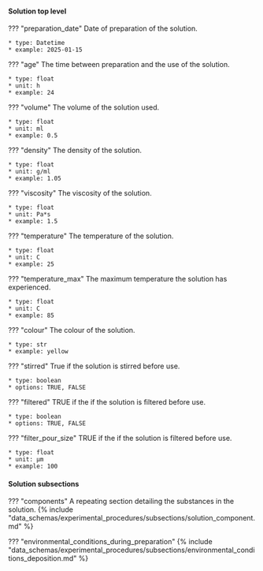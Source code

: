 #### Solution top level
??? "preparation_date"
    Date of preparation of the solution.

    * type: Datetime
    * example: 2025-01-15

??? "age"
    The time between preparation and the use of the solution.

    * type: float
    * unit: h
    * example: 24

??? "volume"
    The volume of the solution used.

    * type: float
    * unit: ml
    * example: 0.5   

??? "density"
    The density of the solution.

    * type: float
    * unit: g/ml
    * example: 1.05  

??? "viscosity"
    The viscosity of the solution.

    * type: float
    * unit: Pa*s
    * example: 1.5       

??? "temperature"
    The temperature of the solution.

    * type: float
    * unit: C
    * example: 25 

??? "temperature_max"
    The maximum temperature the solution has experienced.

    * type: float
    * unit: C
    * example: 85 

??? "colour"
    The colour of the solution.

    * type: str
    * example: yellow 

??? "stirred"
    True if the solution is stirred before use.

    * type: boolean
    * options: TRUE, FALSE 

??? "filtered"
    TRUE if the if the solution is filtered before use.

    * type: boolean
    * options: TRUE, FALSE 

??? "filter_pour_size"
    TRUE if the if the solution is filtered before use.

    * type: float
    * unit: µm
    * example: 100 

#### Solution subsections
??? "components"
    A repeating section detailing the substances in the solution.
    {% include "data_schemas/experimental_procedures/subsections/solution_component.md" %} 

??? "environmental_conditions_during_preparation"
    {% include "data_schemas/experimental_procedures/subsections/environmental_conditions_deposition.md" %} 